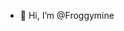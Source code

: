 - 👋 Hi, I’m @Froggymine


<!---
Froggymine/Froggymine is a ✨ special ✨ repository because its `README.md` (this file) appears on your GitHub profile.
You can click the Preview link to take a look at your changes.
--->
